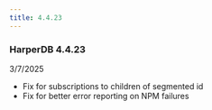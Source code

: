```yaml
---
title: 4.4.23
---
```


### HarperDB 4.4.23

3/7/2025

- Fix for subscriptions to children of segmented id
- Fix for better error reporting on NPM failures
